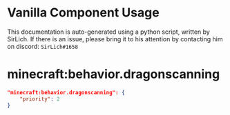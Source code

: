 # Vanilla Component Usage
This documentation is auto-generated using a python script, written by SirLich. If there is an issue, please bring it to his attention by contacting him on discord: `SirLich#1658`

# minecraft:behavior.dragonscanning
```JSON
"minecraft:behavior.dragonscanning": {
    "priority": 2
}
```

